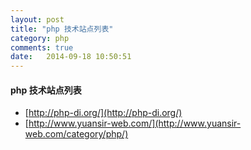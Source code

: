 ```yaml
---
layout: post
title: "php 技术站点列表"
category: php
comments: true
date:   2014-09-18 10:50:51
---
```


#### php 技术站点列表

- [http://php-di.org/](http://php-di.org/)
- [http://www.yuansir-web.com/](http://www.yuansir-web.com/category/php/)
